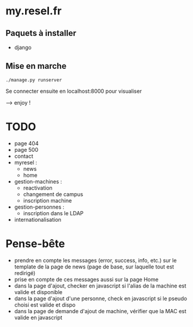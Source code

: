 my.resel.fr
===========

Paquets à installer
-------------------
- django

Mise en marche
--------------

```
./manage.py runserver
```

Se connecter ensuite en localhost:8000 pour visualiser

--> enjoy !

TODO
====
- page 404
- page 500
- contact
- myresel :
    - news
    - home
- gestion-machines :
    - reactivation
    - changement de campus
    - inscription machine
- gestion-personnes :
    - inscription dans le LDAP
- internationalisation

Pense-bête
==========
- prendre en compte les messages (error, success, info, etc.) sur le template de la page de news (page de base, sur laquelle tout est redirigé)
- prise en compte de ces messages aussi sur la page Home
- dans la page d'ajout, checker en javascript si l'alias de la machine est valide et disponible
- dans la page d'ajout d'une personne, check en javascript si le pseudo choisi est valide et dispo
- dans la page de demande d'ajout de machine, vérifier que la MAC est valide en javascript